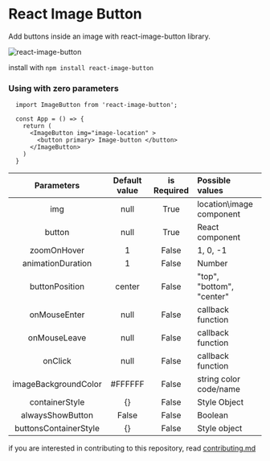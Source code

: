# React Image Button
Add buttons inside an image with react-image-button library.

![react-image-button](https://github.com/sumukhah/React-Image-Buttons/blob/develop/gif.gif?raw=true)

install with `npm install react-image-button`

### Using with zero parameters
```
  import ImageButton from 'react-image-button';

  const App = () => {
    return (
      <ImageButton img="image-location" >
        <button primary> Image-button </button>
      </ImageButton>
    )
  }
```

| Parameters | Default value | is Required | Possible values |
| :--------------: | :---------: | :----------: |:---------------- |
|img|null|True |location\image component|
|button|null|True|React component|
|zoomOnHover|1|False|1, 0, -1|
|animationDuration|1|False|Number|
|buttonPosition|center|False|"top", "bottom", "center"|
|onMouseEnter|null|False|callback function|
|onMouseLeave|null|False|callback function|
|onClick|null|False|callback function|
|imageBackgroundColor|#FFFFFF|False|string color code/name|
|containerStyle|{}|False|Style Object|
|alwaysShowButton|False|False|Boolean|
|buttonsContainerStyle|{}|False|Style object|

if you are interested in contributing to this repository, read [contributing.md](https://github.com/sumukhah/React-Image-Button/blob/develop/contributing.md)